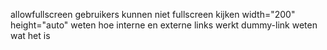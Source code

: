 
allowfullscreen
gebruikers kunnen niet fullscreen kijken
width="200" height="auto"
weten hoe interne en externe links werkt
dummy-link weten wat het is
<a href="#">